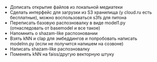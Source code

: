 * Дописать открытие файлов из локальной медиатеки
* Сделать интерфейс для загрузки из S3 хранилища (у cloud.ru есть бесплатные), можно воспользоваться s3fs для питона
* Переписать базовую распозновалку в виде model1.py (отнаследовать от basemodel и все такое)
* Напомнить о shazam-like распозновании
* Взять kNN и clap для эмбеддингов и попробовать написать modelnn.py (если не получится напишем на созвоне)
* Написать shazam-like распозновалку
* Поменять kNN на faiss/другую векторную штуку
